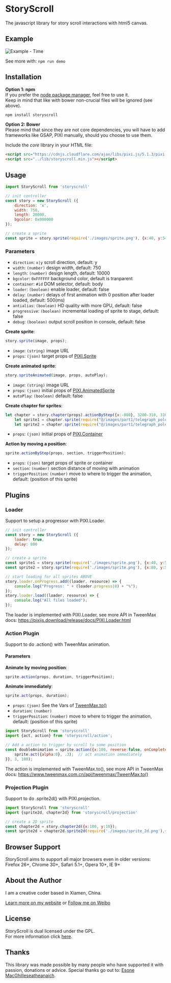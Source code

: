 # StoryScroll
The javascript library for story scroll interactions with html5 canvas.

## Example

![Example - Time](https://github.com/xxlh/StoryScroll/blob/master/src/img/example_time.gif)

See more with: `npm run demo`

## Installation

__Option 1: npm__  
If you prefer the [node package manager](https://www.npmjs.com/package/storyscroll), feel free to use it.  
Keep in mind that like with bower non-crucial files will be ignored (see above).

```bash
npm install storyscroll
```

__Option 2: Bower__   
Please mind that since they are not core dependencies, you will have to add frameworks like GSAP, PIXI manually, should you choose to use them.

Include the *core* library in your HTML file:
```html
<script src="https://cdnjs.cloudflare.com/ajax/libs/pixi.js/5.1.3/pixi.min.js"></script>
<script src="../lib/storyscroll.min.js"></script>
```

## Usage

```javascript
import StoryScroll from 'storyscroll'

// init controller
const story = new StoryScroll ({
	direction: 'x',
	width: 750,
	length: 20000,
	bgcolor: 0x000000
});

// create a sprite
const sprite = story.sprite(require('./images/sprite.png'), {x:40, y:540}).actionByStep({x: 0,y:400}, 300, 100);
```

### Parameters
- `direction`: `x|y` scroll direction, default: y
- `width`: `(number)` design width, default: 750
- `length`: `(number)` design length, default: 10000
- `bgcolor`: `0xFFFFFF` background color, default is tranparent
- `container`: `#id` DOM selector, default: body
- `loader`: `(boolean)` enable loader, default: false
- `delay`: `(number)` delays of first animation with 0 position after loader loaded, default: 500(ms)
- `antialias`: `(boolean)` HD quality with more GPU, default: false
- `progressive`: `(boolean)` incremental loading of sprite to stage, default: false
- `debug`: `(boolean)` output scroll position in console, default: false

**Create sprite**:
```javascript
story.sprite(image, props);
```
- `image`: `(string)` image URL
- `props`: `(json)` target props of [PIXI.Sprite](https://pixijs.download/release/docs/PIXI.Sprite.html)

**Create animated sprite**:
```javascript
story.spriteAnimated(image, props, autoPlay);
```
- `image`: `(string)` image URL
- `props`: `(json)` initial props of [PIXI.AnimatedSprite](https://pixijs.download/release/docs/PIXI.AnimatedSprite.html)
- `autoPlay`: `(boolean)` default: false

**Create chapter for sprites**:
```javascript
let chapter = story.chapter(props).actionByStep({x:-800}, 3200-310, 310);
	let sprite1 = chapter.sprite(require("@/images/part1/telegraph_pole1.png"), {x:0, y:0,});
	let sprite2 = chapter.sprite(require("@/images/part1/telegraph_pole21.png"), {x:2000, y:0,});
```
- `props`: `(json)` initial props of [PIXI.Container](https://pixijs.download/release/docs/PIXI.Container.html)

**Action by moving a position**:
```javascript
sprite.actionByStep(props, section, triggerPosition);
```
- `props`: `(json)` target props of sprite or container
- `section`: `(number)` section distance of moving with animation
- `triggerPosition`: `(number)` move to where to trigger the animation, default: (position of this sprite)

## Plugins

### Loader

Support to setup a progressor with PIXI.Loader.

```javascript
// init controller
const story = new StoryScroll ({
	loader: true,
	delay: 800
});

// create a sprite
const sprite1 = story.sprite(require('./images/sprite.png'), {x:40, y:540});
const sprite2 = story.sprite(require('./images/sprite.png'), {x:80, y:540});

// start loading for all sprites ABOVE
story.loader.onProgress.add((loader, resource) => {
	console.log("Progress: " + (loader.progress|0) + "%");
});
story.loader.load((loader, resource) => {
	console.log("All files loaded");
});
```

The loader is implemented with PIXI.Loader, see more API in TweenMax docs: https://pixijs.download/release/docs/PIXI.Loader.html

### Action Plugin

Support to do .action() with TweenMax animation.

#### Parameters
**Animate by moving position**:
```javascript
sprite.action(props, duration, triggerPosition);
```

**Animate immediately**:
```javascript
sprite.act(props, duration);
```
- `props`: `(json)` See the Vars of [TweenMax.to()](https://www.tweenmax.com.cn/api/tweenmax/TweenMax.to())
- `duration`: `(number)` 
- `triggerPosition`: `(number)` move to where to trigger the animation, default: (position of this sprite)

```javascript
import StoryScroll from 'storyscroll'
import {act, action} from 'storyscroll/action';

// Add a action to trigger by scroll to some position
const doubleAnimation = sprite.action({x:100, reverse:false, onComplete:function(){
	sprite.act({alpha:0}, .3);	// act animation immediately
}}, 3, 100);
```

The action is implemented with TweenMax.to(), see more API in TweenMax docs: https://www.tweenmax.com.cn/api/tweenmax/TweenMax.to()

### Projection Plugin

Support to do .sprite2d() with PIXI.projection.

```javascript
import StoryScroll from 'storyscroll'
import {sprite2d, chapter2d} from 'storyscroll/projection'

// create a 2D sprite
const chapter2d = story.chapter2d({x:100, y:10});	
const sprite2d = chapter2d.sprite2d(require('./images/sprite_2d.png'),{x:900, y: 30, affine:'AXIS_X', factor:1})
```

## Browser Support

StoryScroll aims to support all major browsers even in older versions:  
Firefox 26+, Chrome 30+, Safari 5.1+, Opera 10+, IE 9+

## About the Author

I am a creative coder based in Xiamen, China.

[Learn more on my website](http://ieexx.com) or [Follow me on Weibo](http://weibo.com/1225xlh)

## License

StoryScroll is dual licensed under the GPL.  
For more information click [here](https://github.com/xxlh/StoryScroll/blob/master/LICENSE).

## Thanks

This library was made possible by many people who have supported it with passion, donations or advice. Special thanks go out to: [Esone MacGhilleseatheanaich](https://github.com/ee01).
